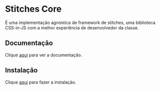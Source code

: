 # Stitches Core

É uma implementação agnóstica de framework de stitches, uma biblioteca CSS-in-JS com a melhor experiência de desenvolvedor da classe.

## Documentação

Clique [aqui](https://github.com/modulz/stitches) para ver a documentação.

## Instalação

Clique [aqui](https://www.npmjs.com/package/@stitches/core) para fazer a instalação.
